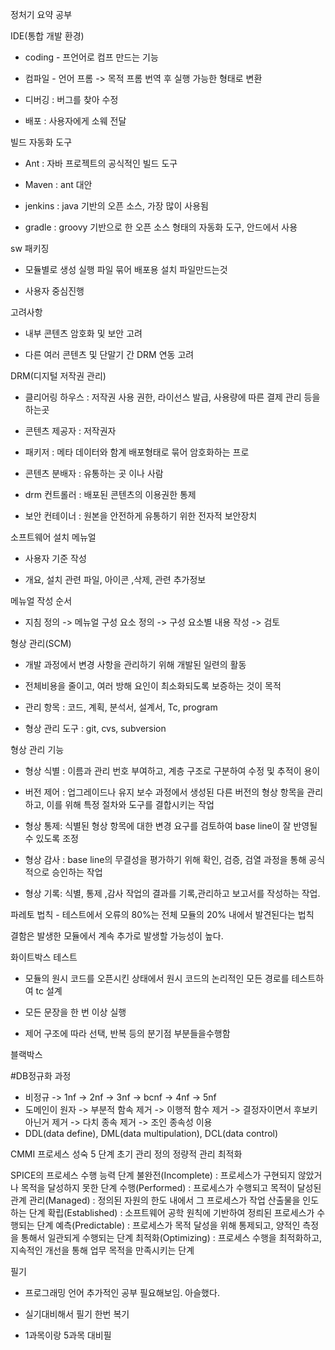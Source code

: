 정처기 요약 공부

IDE(통합 개발 환경)

- coding - 프언어로 컴프 만드는 기능

- 컴파일 - 언어 프롬 -> 목적 프롬 번역 후 실행 가능한 형태로 변환

- 디버깅 : 버그를 찾아 수정

- 배포 : 사용자에게 소웨 전달

빌드 자동화 도구

- Ant : 자바 프로젝트의 공식적인 빌드 도구

- Maven : ant 대안

- jenkins : java 기반의 오픈 소스, 가장 많이 사용됨

- gradle : groovy 기반으로 한 오픈 소스 형태의 자동화 도구, 안드에서 사용

sw 패키징

- 모듈별로 생성 실행 파일 묶어 배포용 설치 파일만드는것

- 사용자 중심진행

고려사항

- 내부 콘텐츠 암호화 및 보안 고려

- 다른 여러 콘텐츠 및 단말기 간 DRM 연동 고려

DRM(디지털 저작권 관리)

- 클리어링 하우스 : 저작권 사용 권한, 라이선스 발급, 사용량에 따른 결제 관리 등을 하는곳

- 콘텐츠 제공자 : 저작권자

- 패키저 : 메타 데이터와 함계 배포형태로 묶어 암호화하는 프로

- 콘텐츠 분배자 : 유통하는 곳 이나 사람

- drm 컨트롤러 : 배포된 콘텐츠의 이용권한 통제

- 보안 컨테이너 : 원본을 안전하게 유통하기 위한 전자적 보안장치

소프트웨어 설치 메뉴얼

- 사용자 기준 작성

- 개요, 설치 관련 파일, 아이콘 ,삭제, 관련 추가정보

메뉴얼 작성 순서

- 지침 정의 -> 메뉴얼 구성 요소 정의 -> 구성 요소별 내용 작성 -> 검토

형상 관리(SCM)

- 개발 과정에서 변경 사항을 관리하기 위해 개발된 일련의 활동

- 전체비용을 줄이고, 여러 방해 요인이 최소화되도록 보증하는 것이 목적

- 관리 항목 : 코드, 계획, 분석서, 설계서, Tc, program

- 형상 관리 도구 : git, cvs, subversion

형상 관리 기능

- 형상 식별 : 이름과 관리 번호 부여하고, 계층 구조로 구분하여 수정 및 추적이 용이

- 버전 제어 : 업그레이드나 유지 보수 과정에서 생성된 다른 버전의 형상 항목을 관리하고, 이를 위해 특정 절차와 도구를 결합시키는 작업

- 형상 통제: 식별된 형상 항목에 대한 변경 요구를 검토하여 base line이 잘 반영될 수 있도록 조정

- 형상 감사 : base line의 무결성을 평가하기 위해 확인, 검증, 검열 과정을 통해 공식적으로 승인하는 작업

- 형상 기록: 식별, 통제 ,감사 작업의 결과를 기록,관리하고 보고서를 작성하는 작업.

파레토 법칙 - 테스트에서 오류의 80%는 전체 모듈의 20% 내에서 발견된다는 법칙

결함은 발생한 모듈에서 계속 추가로 발생할 가능성이 높다.

화이트박스 테스트

- 모듈의 원시 코드를 오픈시킨 상태에서 원시 코드의 논리적인 모든 경로를 테스트하여 tc 설계

- 모든 문장을 한 번 이상 실행

- 제어 구조에 따라 선택, 반복 등의 분기점 부분들을수행함

블랙박스

#DB정규화 과정

- 비정규 -> 1nf -> 2nf -> 3nf -> bcnf -> 4nf -> 5nf
- 도메인이 원자 -> 부분적 함속 제거 -> 이행적 함수 제거 -> 결정자이면서 후보키 아닌거 제거 -> 다치 종속 제거 -> 조인 종속성 이용
- DDL(data define), DML(data multipulation), DCL(data control)

CMMI 프로세스 성숙 5 단계
초기
관리
정의
정량적 관리
최적화

SPICE의 프로세스 수행 능력 단계
불완전(Incomplete) : 프로세스가 구현되지 않았거나 목적을 달성하지 못한 단계
수행(Performed) : 프로세스가 수행되고 목적이 달성된 관계
관리(Managed) : 정의된 자원의 한도 내에서 그 프로세스가 작업 산출물을 인도하는 단계
확립(Established) : 소프트웨어 공학 원칙에 기반하여 정릐된 프로세스가 수행되는 단계
예측(Predictable) : 프로세스가 목적 달성을 위해 통제되고, 양적인 측정을 통해서 일관되게 수행되는 단계
최적화(Optimizing) : 프로세스 수행을 최적화하고, 지속적인 개선을 통해 업무 목적을 만족시키는 단계

필기

- 프로그래밍 언어 추가적인 공부 필요해보임. 아슬했다.

- 실기대비해서 필기 한번 복기
- 1과목이랑 5과목 대비필
